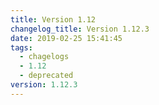 ```yaml
---
title: Version 1.12
changelog_title: Version 1.12.3
date: 2019-02-25 15:41:45
tags:
  - chagelogs
  - 1.12
  - deprecated
version: 1.12.3
---
```


<script src="https://gist.github.com/spinnaker-release/349d826502e0bc0a3e4a7ec247b9e8b4.js"/>
